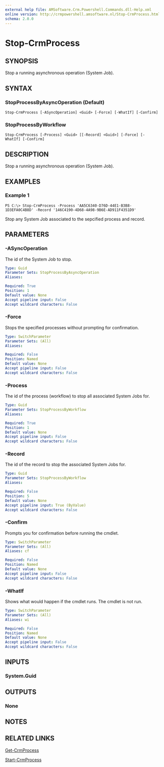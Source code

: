 ```yaml
---
external help file: AMSoftware.Crm.Powershell.Commands.dll-Help.xml
online version: http://crmpowershell.amsoftware.nl/Stop-CrmProcess.html
schema: 2.0.0
---
```


# Stop-CrmProcess

## SYNOPSIS
Stop a running asynchronous operation (System Job).

## SYNTAX

### StopProcessByAsyncOperation (Default)
```
Stop-CrmProcess [-ASyncOperation] <Guid> [-Force] [-WhatIf] [-Confirm]
```

### StopProcessByWorkflow
```
Stop-CrmProcess [-Process] <Guid> [[-Record] <Guid>] [-Force] [-WhatIf] [-Confirm]
```

## DESCRIPTION
Stop a running asynchronous operation (System Job).

## EXAMPLES

### Example 1
```
PS C:\> Stop-CrmProcess -Process 'AA5C6340-D76D-44E1-B3B8-1D3EFA0C4B8D' -Record '146C4190-4D68-4A98-9B6E-AD911F4351D9'
```

Stop any System Job associated to the sepcified process and record.

## PARAMETERS

### -ASyncOperation
The id of the System Job to stop.

```yaml
Type: Guid
Parameter Sets: StopProcessByAsyncOperation
Aliases: 

Required: True
Position: 1
Default value: None
Accept pipeline input: False
Accept wildcard characters: False
```

### -Force
Stops the specified processes without prompting for confirmation.

```yaml
Type: SwitchParameter
Parameter Sets: (All)
Aliases: 

Required: False
Position: Named
Default value: None
Accept pipeline input: False
Accept wildcard characters: False
```

### -Process
The id of the process (workflow) to stop all associated System Jobs for.

```yaml
Type: Guid
Parameter Sets: StopProcessByWorkflow
Aliases: 

Required: True
Position: 1
Default value: None
Accept pipeline input: False
Accept wildcard characters: False
```

### -Record
The id of the record to stop the associated System Jobs for.

```yaml
Type: Guid
Parameter Sets: StopProcessByWorkflow
Aliases: 

Required: False
Position: 5
Default value: None
Accept pipeline input: True (ByValue)
Accept wildcard characters: False
```

### -Confirm
Prompts you for confirmation before running the cmdlet.

```yaml
Type: SwitchParameter
Parameter Sets: (All)
Aliases: cf

Required: False
Position: Named
Default value: None
Accept pipeline input: False
Accept wildcard characters: False
```

### -WhatIf
Shows what would happen if the cmdlet runs.
The cmdlet is not run.

```yaml
Type: SwitchParameter
Parameter Sets: (All)
Aliases: wi

Required: False
Position: Named
Default value: None
Accept pipeline input: False
Accept wildcard characters: False
```

## INPUTS

### System.Guid


## OUTPUTS

### None

## NOTES

## RELATED LINKS

[Get-CrmProcess](Get-CrmProcess.md)

[Start-CrmProcess](Start-CrmProcess.md)
